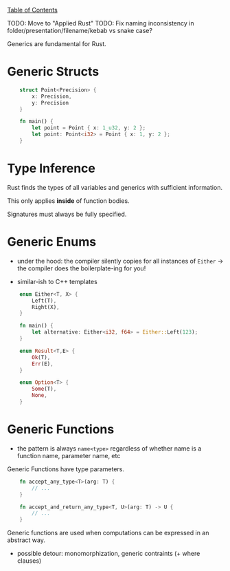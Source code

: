 [Table of Contents](./index.html)

TODO: Move to "Applied Rust"
TODO: Fix naming inconsistency in folder/presentation/filename/kebab vs snake case?

Generics are fundamental for Rust.

Generic Structs
===============

```rust
    struct Point<Precision> {
        x: Precision,
        y: Precision
    }

    fn main() {
        let point = Point { x: 1_u32, y: 2 };
        let point: Point<i32> = Point { x: 1, y: 2 };
    }
```
Type Inference
==============

Rust finds the types of all variables and generics with sufficient
information.

This only applies **inside** of function bodies.

Signatures must always be fully specified.

Generic Enums
=============

-   under the hood: the compiler silently copies for all instances of
    `Either` → the compiler does the boilerplate-ing for you!

-   similar-ish to C++ templates

<!-- -->
```rust
    enum Either<T, X> {
        Left(T),
        Right(X),
    }

    fn main() {
        let alternative: Either<i32, f64> = Either::Left(123);
    }

    enum Result<T,E> {
        Ok(T),
        Err(E),
    }

    enum Option<T> {
        Some(T),
        None,
    }
```
Generic Functions
=================

-   the pattern is always `name<type>` regardless of whether name
    is a function name, parameter name, etc

Generic Functions have type parameters.
```rust
    fn accept_any_type<T>(arg: T) {
        // ...
    }

    fn accept_and_return_any_type<T, U>(arg: T) -> U {
        // ...
    }
```
Generic functions are used when computations can be expressed in an
abstract way.

-   possible detour: monomorphization, generic contraints (+ where
    clauses)
